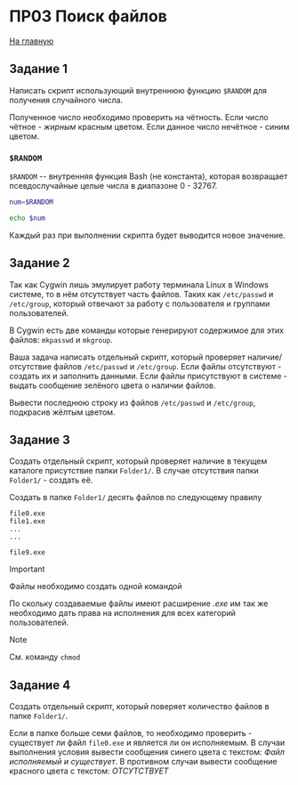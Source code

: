 # ПР03 Поиск файлов

[На главную](/mdk0401.github.io)


## Задание 1
Написать скрипт использующий внутреннюю функцию ```$RANDOM``` для получения случайного числа. 

Полученное число необходимо проверить на чётность. Если число чётное - *жирным* красным цветом.  Если данное число нечётное - синим цветом.

### ```$RANDOM```
```$RANDOM``` -- внутренняя функция Bash (не константа), которая возвращает псевдослучайные целые числа в диапазоне 0 - 32767. 

```bash
num=$RANDOM

echo $num   
```

Каждый раз при выполнении скрипта будет выводится новое значение.

## Задание 2
Так как Cygwin лишь эмулирует работу терминала Linux в Windows системе, то в нём отсутствует часть файлов. Таких как ```/etc/passwd``` и ```/etc/group```, который отвечают за работу с пользователя и группами пользователей. 

В Cygwin есть две команды которые генерируют содержимое для этих файлов: ```mkpasswd``` и ```mkgroup```.

Ваша задача написать отдельный скрипт, который проверяет наличие/отсутствие файлов ```/etc/passwd``` и ```/etc/group```. Если файлы отсутствуют - создать их и заполнить данными. Если файлы присутствуют в системе - выдать сообщение зелёного цвета о наличии файлов.

Вывести последнюю строку из файлов ```/etc/passwd``` и ```/etc/group```, подкрасив жёлтым цветом. 

## Задание 3
Создать отдельный скрипт, который проверяет наличие в текущем каталоге присутствие папки ```Folder1/```. В случае отсутствия папки ```Folder1/``` - создать её. 

Создать в папке ```Folder1/``` десять файлов по следующему правилу

```
file0.exe
file1.exe
...
...

file9.exe
```

> [!IMPORTANT]
> Файлы необходимо создать одной командой

По скольку создаваемые файлы имеют расширение *.exe* им так же необходимо дать права на исполнения для всех категорий пользователей.

> [!NOTE]
> См. команду ```chmod```

## Задание 4
Создать отдельный скрипт, который поверяет количество файлов в папке ```Folder1/```.

Если в папке больше семи файлов, то необходимо проверить - существует ли файл ```file0.exe``` и является ли он исполняемым. В случаи выполнения условия вывести сообщения синего цвета с текстом: *Файл исполняемый и существует*. В противном случаи вывести сообщение красного цвета с текстом: *ОТСУТСТВУЕТ*
